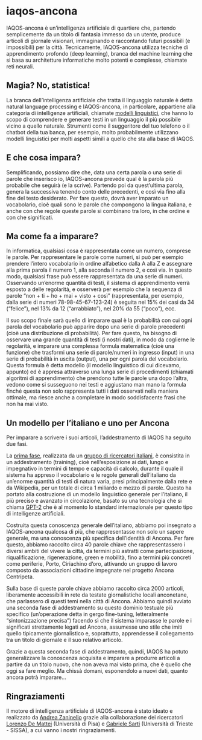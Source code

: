 # iaqos-ancona
IAQOS-ancona è un’intelligenza artificiale di quartiere che, partendo semplicemente da un titolo di fantasia immesso da un utente, produce articoli di giornale visionari, immaginando e raccontando futuri possibili (e impossibili) per la città. Tecnicamente, IAQOS-ancona utilizza tecniche di apprendimento profondo (deep learning), branca del machine learning che si basa su architetture informatiche molto potenti e complesse, chiamate reti neurali.

## Magia? No, statistica!

La branca dell’intelligenza artificiale che tratta il linguaggio naturale è detta natural language processing e IAQOS-ancona, in particolare, appartiene alla categoria di intelligenze artificiali, chiamate [modelli linguistici](https://d4mucfpksywv.cloudfront.net/better-language-models/language-models.pdf), che hanno lo scopo di comprendere e generare testi in un linguaggio il più possibile vicino a quello naturale. Strumenti come il suggeritore del tuo telefono o il chatbot della tua banca, per esempio, molto probabilmente utilizzano modelli linguistici per molti aspetti simili a quello che sta alla base di IAQOS. 


## E che cosa impara?

Semplificando, possiamo dire che, data una certa parola o una serie di parole che inserisco io, IAQOS-ancona prevede qual è la parola più probabile che seguirà (e la scrive). Partendo poi da quest’ultima parola, genera la successiva tenendo conto delle precedenti, e così via fino alla fine del testo desiderato. Per fare questo, dovrà aver imparato un vocabolario, cioè quali sono le parole che compongono la lingua italiana, e anche con che regole queste parole si combinano tra loro, in che ordine e con che significati. 


## Ma come fa a imparare?

In informatica, qualsiasi cosa è rappresentata come un numero, comprese le parole. Per rappresentare le parole come numeri, si può per esempio prendere l’intero vocabolario in ordine alfabetico dalla A alla Z e assegnare alla prima parola il numero 1, alla seconda il numero 2, e così via. In questo modo, qualsiasi frase può essere rappresentata da una serie di numeri. Osservando un’enorme quantità di testi, il sistema di apprendimento verrà esposto a delle regolarità, e osserverà per esempio che la sequenza di parole “non + ti + ho + mai + visto + così” (rappresentata, per esempio, dalla serie di numeri 78-98-45-67-123-24) è seguita nel 15% dei casi da 34 (“felice”), nel 13% da 12 (“arrabbiato”), nel 20% da 55 (“poco”), ecc. 

Il suo scopo finale sarà quello di imparare qual è la probabilità con cui ogni parola del vocabolario può apparire dopo una serie di parole precedenti (cioè una distribuzione di probabilità). Per fare questo, ha bisogno di osservare una grande quantità di testi (i nostri dati), in modo da coglierne le regolarità, e imparare una complessa formula matematica (cioè una funzione) che trasformi una serie di parole/numeri in ingresso (input) in una serie di probabilità in uscita (output), una per ogni parola del vocabolario. Questa formula è detta modello (il modello linguistico di cui dicevamo, appunto) ed è appresa attraverso una lunga serie di procedimenti (chiamati algoritmi di apprendimento) che prendono tutte le parole una dopo l’altra, vedono come si susseguono nei testi e aggiustano man mano la formula finché questa non solo rappresenta tutti i dati osservati nella maniera ottimale, ma riesce anche a completare in modo soddisfacente frasi che non ha mai visto.


## Un modello per l’italiano e uno per Ancona

Per imparare a scrivere i suoi articoli, l’addestramento di IAQOS ha seguito due fasi. 

La [prima fase](https://arxiv.org/abs/2004.14253), realizzata da un [gruppo di ricercatori italiani](https://github.com/LoreDema/GePpeTto), è consistita in un addestramento (training), cioè nell’esposizione ai dati, lungo e impegnativo in termini di tempo e capacità di calcolo, durante il quale il sistema ha appreso il vocabolario e le regole generali dell’italiano da un’enorme quantità di testi di natura varia, presi principalmente dalla rete e da Wikipedia, per un totale di circa 1 miliardo e mezzo di parole. Questo ha portato alla costruzione di un modello linguistico generale per l’italiano, il più preciso e avanzato in circolazione, basato su una tecnologia che si chiama [GPT-2](https://github.com/openai/gpt-2) che è al momento lo standard internazionale per questo tipo di intelligenze artificiali.


Costruita questa conoscenza generale dell’italiano, abbiamo poi insegnato a IAQOS-ancona qualcosa di più, che rappresentasse non solo un sapere generale, ma una conoscenza più specifica dell’identità di Ancona. Per fare questo, abbiamo raccolto circa 40 parole chiave che rappresentassero i diversi ambiti del vivere la città, da termini più astratti come partecipazione, riqualificazione, rigenerazione, green e mobilità, fino a termini più concreti come periferie, Porto, Ciriachino d’oro, attivando un gruppo di lavoro composto da associazioni cittadine impegnate nel progetto Ancona Centripeta. 


Sulla base di queste parole chiave abbiamo raccolto circa 2000 articoli, liberamente accessibili in rete da testate giornalistiche locali anconetane, che parlassero di questi temi nella città di Ancona. Abbiamo quindi avviato una seconda fase di addestramento su questo dominio testuale più specifico (un’operazione detta in gergo fine-tuning, letteralmente “sintonizzazione precisa”) facendo sì che il sistema imparasse le parole e i significati strettamente legati ad Ancona, assumesse uno stile che imiti quello tipicamente giornalistico e, soprattutto, apprendesse il collegamento tra un titolo di giornale e il suo relativo articolo. 


Grazie a questa seconda fase di addestramento, quindi, IAQOS ha potuto generalizzare la conoscenza acquisita e imparare a produrre articoli a partire da un titolo nuovo, che non aveva mai visto prima, che è quello che oggi sa fare meglio. Ma chissà domani, esponendolo a nuovi dati, quanto ancora potrà imparare...


## Ringraziamenti

Il motore di intelligenza artificiale di IAQOS-ancona è stato ideato e realizzato da [Andrea Zaninello](https://github.com/azaninello) grazie alla collaborazione dei ricercatori [Lorenzo De Mattei](https://github.com/LoreDema) (Università di Pisa) e [Gabriele Sarti](https://github.com/gsarti) (Università di Trieste - SISSA), a cui vanno i nostri ringraziamenti.
